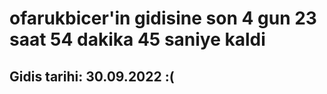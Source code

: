 # ofarukbicer'in gidisine son 4 gun 23 saat 54 dakika 45 saniye kaldi

## Gidis tarihi: 30.09.2022 :(